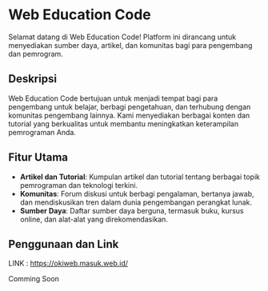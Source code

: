 # Web Education Code

Selamat datang di Web Education Code! Platform ini dirancang untuk menyediakan sumber daya, artikel, dan komunitas bagi para pengembang dan pemrogram.

## Deskripsi

Web Education Code bertujuan untuk menjadi tempat bagi para pengembang untuk belajar, berbagi pengetahuan, dan terhubung dengan komunitas pengembang lainnya. Kami menyediakan berbagai konten dan tutorial yang berkualitas untuk membantu meningkatkan keterampilan pemrograman Anda.

## Fitur Utama

- **Artikel dan Tutorial**: Kumpulan artikel dan tutorial tentang berbagai topik pemrograman dan teknologi terkini.
- **Komunitas**: Forum diskusi untuk berbagi pengalaman, bertanya jawab, dan mendiskusikan tren dalam dunia pengembangan perangkat lunak.
- **Sumber Daya**: Daftar sumber daya berguna, termasuk buku, kursus online, dan alat-alat yang direkomendasikan.

## Penggunaan dan Link
LINK : https://okiweb.masuk.web.id/

Comming Soon
